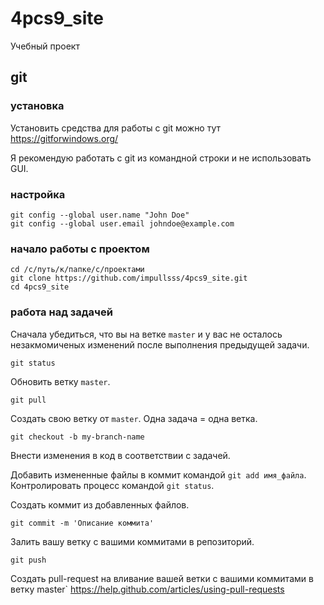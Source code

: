 # 4pcs9_site

Учебный проект

## git

### установка

Установить средства для работы с git можно тут https://gitforwindows.org/

Я рекомендую работать с git из командной строки и не использовать GUI.

### настройка
```
git config --global user.name "John Doe"
git config --global user.email johndoe@example.com
``` 

### начало работы с проектом
```
cd /c/путь/к/папке/с/проектами
git clone https://github.com/impullsss/4pcs9_site.git
cd 4pcs9_site
```

### работа над задачей
Сначала убедиться, что вы на ветке `master` и у вас не осталось незакмомиченых изменений после выполнения предыдущей задачи.
```
git status
```

Обновить ветку `master`.
```
git pull
```

Создать свою ветку от `master`. Одна задача = одна ветка.
```
git checkout -b my-branch-name
```

Внести изменения в код в соответствии с задачей.

Добавить измененные файлы в коммит командой `git add имя_файла`. Контролировать процесс командой `git status`.

Создать коммит из добавленных файлов.
```
git commit -m 'Описание коммита'
```

Залить вашу ветку с вашими коммитами в репозиторий.
```
git push
```

Создать pull-request на вливание вашей ветки с вашими коммитами в ветку master`
https://help.github.com/articles/using-pull-requests
